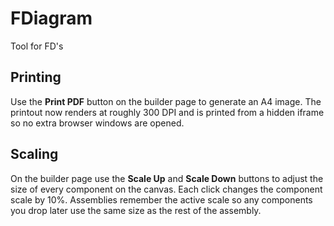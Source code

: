 # FDiagram
Tool for FD's

## Printing

Use the **Print PDF** button on the builder page to generate an A4 image.
The printout now renders at roughly 300 DPI and is printed from a hidden
iframe so no extra browser windows are opened.

## Scaling

On the builder page use the **Scale Up** and **Scale Down** buttons to adjust
the size of every component on the canvas. Each click changes the component
scale by 10%. Assemblies remember the active scale so any components you drop
later use the same size as the rest of the assembly.
